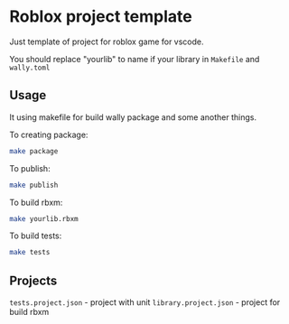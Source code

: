 # Roblox project template

Just template of project for roblox game for vscode.

You should replace "yourlib" to name if your library in `Makefile` and `wally.toml`

## Usage

It using makefile for build wally package and some another things.

To creating package:
```sh
make package
```

To publish:
```sh
make publish
```

To build rbxm:
```sh
make yourlib.rbxm
```

To build tests:
```sh
make tests
```


## Projects

`tests.project.json` - project with unit
`library.project.json` - project for build rbxm



